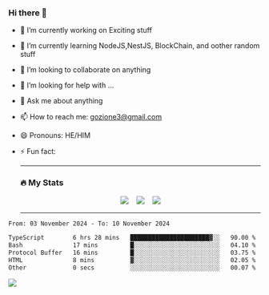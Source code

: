 ### Hi there 👋

<!--
**charlieScript/charlieScript** is a ✨ _special_ ✨ repository because its `README.md` (this file) appears on your GitHub profile.

Here are some ideas to get you started: -->

- 🔭 I’m currently working on Exciting stuff
- 🌱 I’m currently learning NodeJS,NestJS, BlockChain, and oother random stuff
- 👯 I’m looking to collaborate on anything
- 🤔 I’m looking for help with ...
- 💬 Ask me about anything
- 📫 How to reach me: gozione3@gmail.com
- 😄 Pronouns: HE/HIM
- ⚡ Fun fact:


  ---

  ### :fire: My Stats

  <div id="stats" align="center">
  <img src="http://github-readme-streak-stats.herokuapp.com?user=charlieScript&theme=dark&date_format=M%20j%5B%2C%20Y%5D" />&nbsp;&nbsp;&nbsp;
  <img src="https://github-readme-stats.vercel.app/api/top-langs/?username=charlieScript&layout=compact&theme=vision-friendly-dark"/>&nbsp;&nbsp;&nbsp;
  <img src="https://github-readme-stats.vercel.app/api?username=charlieScript&show_icons=true&theme=radical"/>
  </div>

  ---



<!--START_SECTION:waka-->

```txt
From: 03 November 2024 - To: 10 November 2024

TypeScript        6 hrs 28 mins   ██████████████████████▓░░   90.00 %
Bash              17 mins         █░░░░░░░░░░░░░░░░░░░░░░░░   04.10 %
Protocol Buffer   16 mins         █░░░░░░░░░░░░░░░░░░░░░░░░   03.75 %
HTML              8 mins          ▓░░░░░░░░░░░░░░░░░░░░░░░░   02.05 %
Other             0 secs          ░░░░░░░░░░░░░░░░░░░░░░░░░   00.07 %
```

<!--END_SECTION:waka-->
![](https://komarev.com/ghpvc/?username=charlieScript)
